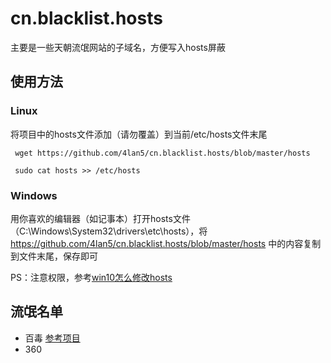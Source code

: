 # cn.blacklist.hosts
主要是一些天朝流氓网站的子域名，方便写入hosts屏蔽


## 使用方法

### Linux
将项目中的hosts文件添加（请勿覆盖）到当前/etc/hosts文件末尾
<pre><code> wget https://github.com/4lan5/cn.blacklist.hosts/blob/master/hosts </code></pre>
<pre><code> sudo cat hosts >> /etc/hosts </code></pre>

### Windows
用你喜欢的编辑器（如记事本）打开hosts文件（C:\Windows\System32\drivers\etc\hosts），将 https://github.com/4lan5/cn.blacklist.hosts/blob/master/hosts 中的内容复制到文件末尾，保存即可

PS：注意权限，参考[win10怎么修改hosts](http://www.pc841.com/Win10/201511-57111.html　"win10怎么修改hosts")

## 流氓名单

* 百毒 [参考项目](https://github.com/zoln/baidu-hosts "参考项目")
* 360
